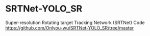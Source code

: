 # SRTNet-YOLO_SR
Super-resolution Rotating target Tracking Network (SRTNet) Code
https://github.com/Onlyou-wu/SRTNet-YOLO_SR/tree/master
